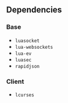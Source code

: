 ## Dependencies
### Base
* `luasocket`
* `lua-websockets`
* `lua-ev`
* `luasec`
* `rapidjson`
### Client
* `lcurses`